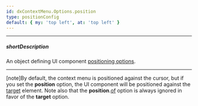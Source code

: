 ```yaml
---
id: dxContextMenu.Options.position
type: positionConfig
default: { my: 'top left', at: 'top left' }
---
```

---
##### shortDescription
An object defining UI component [positioning options](/api-reference/50%20Common/Object%20Structures/positionConfig '/Documentation/ApiReference/Common/Object_Structures/positionConfig/').

---
[note]By default, the context menu is positioned against the cursor, but if you set the **position** option, the UI component will be positioned against the [target](/api-reference/10%20UI%20Widgets/dxContextMenu/1%20Configuration/target.md '/Documentation/ApiReference/UI_Components/dxContextMenu/Configuration/#target') element. Note also that the **position**.[of](/api-reference/50%20Common/Object%20Structures/positionConfig/of.md '/Documentation/ApiReference/Common/Object_Structures/positionConfig/#of') option is always ignored in favor of the **target** option.
